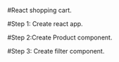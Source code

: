 #React shopping cart.

#Step 1: Create react app.

#Step 2:Create Product component.

#Step 3: Create filter component.
